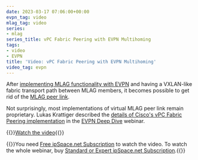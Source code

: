 ```yaml
---
date: 2023-03-17 07:06:00+00:00
evpn_tag: video
mlag_tag: video
series:
- mlag
series_title: vPC Fabric Peering with EVPN Multihoming
tags:
- video
- EVPN
title: 'Video: vPC Fabric Peering with EVPN Multihoming'
video_tag: evpn
---
```

After [implementing MLAG functionality with EVPN](https://my.ipspace.net/bin/get/EVPN/M3%20-%20Using%20MLAG%20in%20EVPN%20Environments.mp4?doccode=EVPN) and having a VXLAN-like fabric transport path between MLAG members, it becomes possible to get rid of the [MLAG peer link](/2022/06/mlag-deep-dive-overview.html). 

Not surprisingly, most implementations of virtual MLAG peer link remain proprietary. Lukas Krattiger described the [details of Cisco's vPC Fabric Peering implementation](https://my.ipspace.net/bin/get/EVPN/M4%20-%20Cisco%20vPC%20Fabric%20Peering%20Details.mp4?doccode=EVPN) in the [EVPN Deep Dive](https://www.ipspace.net/EVPN_Technical_Deep_Dive) webinar.

{{<jump>}}[Watch the video](https://my.ipspace.net/bin/get/EVPN/M4%20-%20Cisco%20vPC%20Fabric%20Peering%20Details.mp4?doccode=EVPN){{</jump>}}

{{<note free>}}You need [Free ipSpace.net Subscription](https://www.ipspace.net/Subscription/Free) to watch the video. To watch the whole webinar, buy [Standard or Expert ipSpace.net Subscription](https://www.ipspace.net/Subscription/).{{</note>}}
